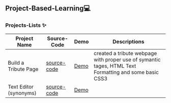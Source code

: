 ##  Project-Based-Learning💻

<!--  |  project Name  | [source-code]() | [Demo]() | |  --->
### Projects-Lists ✨


| Project Name | Source-Code |   Demo   | Descriptions |
| --- | --- | --- | --- |
| Build a Tribute Page | [source-code](https://github.com/Aj7t/Project-Based-Learning/tree/main/CSS3/Tribute%20Page) |   [Demo](https://codepen.io/aj7t/full/poPvKaW)  |created a tribute webpage with proper use of symantic tages, HTML Text Formatting and some basic CSS3 |
| Text Editor (synonyms)  | [source-code]() | [Demo](http://aj7t.me/Project-Based-Learning/JS-ES6/Text%20editor/) |          |
  
